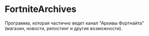 # FortniteArchives
Программа, которая частично ведет канал "Архивы Фортнайта" (магазин, новости, репостинг и другие возможности). 
